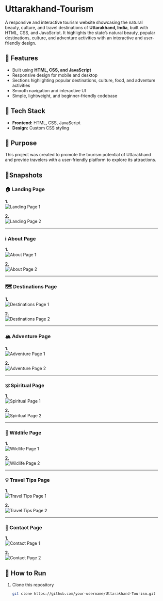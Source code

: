 # Uttarakhand-Tourism
A responsive and interactive tourism website showcasing the natural beauty, culture, and travel destinations of **Uttarakhand, India**, built with HTML, CSS, and JavaScript. It highlights the state’s natural beauty, popular destinations, culture, and adventure activities with an interactive and user-friendly design. 
## 🔹 Features
- Built using **HTML, CSS, and JavaScript**
- Responsive design for mobile and desktop
- Sections highlighting popular destinations, culture, food, and adventure activities
- Smooth navigation and interactive UI
- Simple, lightweight, and beginner-friendly codebase

## 🔹 Tech Stack
- **Frontend:** HTML, CSS, JavaScript  
- **Design:** Custom CSS styling  

## 🔹 Purpose
This project was created to promote the tourism potential of Uttarakhand and provide travelers with a user-friendly platform to explore its attractions.

## 🔹Snapshots

### 🏠 Landing Page
**1.**  
![Landing Page 1](./Snapshots/Landing_1.png)  

**2.**  
![Landing Page 2](./Snapshots/Landing_2.png)  

---

### ℹ️ About Page
**1.**  
![About Page 1](./Snapshots/About_1.png)  

**2.**  
![About Page 2](./Snapshots/About_2.png)  

---

### 🗺️ Destinations Page
**1.**  
![Destinations Page 1](./Snapshots/Destinations_1.png)  

**2.**  
![Destinations Page 2](./Snapshots/Destinations_2.png)  

---

### 🏔️ Adventure Page
**1.**  
![Adventure Page 1](./Snapshots/Adventure_1.png)  

**2.**  
![Adventure Page 2](./Snapshots/Adventure_2.png)  

---

### 🕉️ Spiritual Page
**1.**  
![Spiritual Page 1](./Snapshots/Spiritual_1.png)  

**2.**  
![Spiritual Page 2](./Snapshots/Spritual_2.png)  

---

### 🌿 Wildlife Page
**1.**  
![Wildlife Page 1](./Snapshots/Wildlife_1.png)  

**2.**  
![Wildlife Page 2](./Snapshots/Wildlife_2.png)  

---

### 💡 Travel Tips Page
**1.**  
![Travel Tips Page 1](./Snapshots/Travel_Tips_1.png)  

**2.**  
![Travel Tips Page 2](./Snapshots/Travel_Tips_2.png)  

---

### 📩 Contact Page
**1.**  
![Contact Page 1](./Snapshots/Contact_1.png)  

**2.**  
![Contact Page 2](./Snapshots/Contact_2.png) 

## 🚀 How to Run
1. Clone this repository  
   ```bash
   git clone https://github.com/your-username/Uttarakhand-Tourism.git
